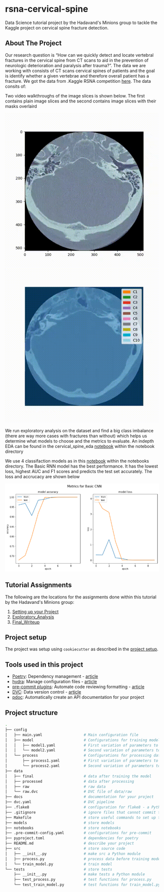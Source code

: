 # rsna-cervical-spine

Data Science tutorial project by the Hadavand's Minions group to tackle the Kaggle project on cervical spine fracture detection.

## About The Project

Our research question is “How can we quickly detect and locate vertebral fractures in the cervical spine from CT scans to aid in the prevention of neurologic deterioration and paralysis after trauma?”. The data we are working with consists of CT scans cervical spines of patients and the goal is identify whether a given vertebrae and therefore overall patient has a fracture. We got the data from .Kaggle RSNA competition [here](https://www.kaggle.com/competitions/rsna-2022-cervical-spine-fracture-detection/data). The data consits of:


Two video walkthroughs of the image slices is shown below. The first contains plain image slices and the second contains image slices with their masks overlaird

![](https://github.com/Hadavand-s-Minions/rsna-cervical-spine/blob/main/video_gifs/no_mask_verteb.gif)<br>
![](./video_gifs/mask.gif)

We run exploratory analysis on the dataset and find a big class imbalance (there are way more cases with fractures than without) which helps us determine what models to choose and the metrics to evaluate. An indepth EDA can be found in the cervical_spine_eda [notebook](./notebooks/Cervical_Spine_EDA.ipynb)  within the notebook directory

We use 4 classifaction models as in this [notebook](./notebooks/RSNA_Classification.ipynb) within the notebooks directory. The Basic RNN model has the best performance. It has the lowest loss, highest AUC and F1 scores and predicts the test set accurately. The loss and accrucacy are shown below

![](https://github.com/Hadavand-s-Minions/rsna-cervical-spine/blob/main/video_gifs/basiccnn.png)

## Tutorial Assignments

The following are the locations for the assignments done within this tutorial by the Hadavand's Minions group:

1. [Setting up your Project](./assignments/1_Project_Setup/)
2. [Exploratory_Analysis](./assignments/2_Exploratory_DA/)
3. [Final_Writeup](./assignments/3_Final_Project/)

## Project setup

The project was setup using `cookiecutter` as described in the
[project setup](./docs/projectSetup.md).

## Tools used in this project

* [Poetry](https://towardsdatascience.com/how-to-effortlessly-publish-your-python-package-to-pypi-using-poetry-44b305362f9f): Dependency management - [article](https://towardsdatascience.com/how-to-effortlessly-publish-your-python-package-to-pypi-using-poetry-44b305362f9f)
* [hydra](https://hydra.cc/): Manage configuration files - [article](https://towardsdatascience.com/introduction-to-hydra-cc-a-powerful-framework-to-configure-your-data-science-projects-ed65713a53c6)
* [pre-commit plugins](https://pre-commit.com/): Automate code reviewing formatting  - [article](https://towardsdatascience.com/4-pre-commit-plugins-to-automate-code-reviewing-and-formatting-in-python-c80c6d2e9f5?sk=2388804fb174d667ee5b680be22b8b1f)
* [DVC](https://dvc.org/): Data version control - [article](https://towardsdatascience.com/introduction-to-dvc-data-version-control-tool-for-machine-learning-projects-7cb49c229fe0)
* [pdoc](https://github.com/pdoc3/pdoc): Automatically create an API documentation for your project

## Project structure

```bash
.
├── config                      
│   ├── main.yaml                   # Main configuration file
│   ├── model                       # Configurations for training model
│   │   ├── model1.yaml             # First variation of parameters to train model
│   │   └── model2.yaml             # Second variation of parameters to train model
│   └── process                     # Configurations for processing data
│       ├── process1.yaml           # First variation of parameters to process data
│       └── process2.yaml           # Second variation of parameters to process data
├── data            
│   ├── final                       # data after training the model
│   ├── processed                   # data after processing
│   ├── raw                         # raw data
│   └── raw.dvc                     # DVC file of data/raw
├── docs                            # documentation for your project
├── dvc.yaml                        # DVC pipeline
├── .flake8                         # configuration for flake8 - a Python formatter tool
├── .gitignore                      # ignore files that cannot commit to Git
├── Makefile                        # store useful commands to set up the environment
├── models                          # store models
├── notebooks                       # store notebooks
├── .pre-commit-config.yaml         # configurations for pre-commit
├── pyproject.toml                  # dependencies for poetry
├── README.md                       # describe your project
├── src                             # store source code
│   ├── __init__.py                 # make src a Python module 
│   ├── process.py                  # process data before training model
│   └── train_model.py              # train model
└── tests                           # store tests
    ├── __init__.py                 # make tests a Python module 
    ├── test_process.py             # test functions for process.py
    └── test_train_model.py         # test functions for train_model.py
```

